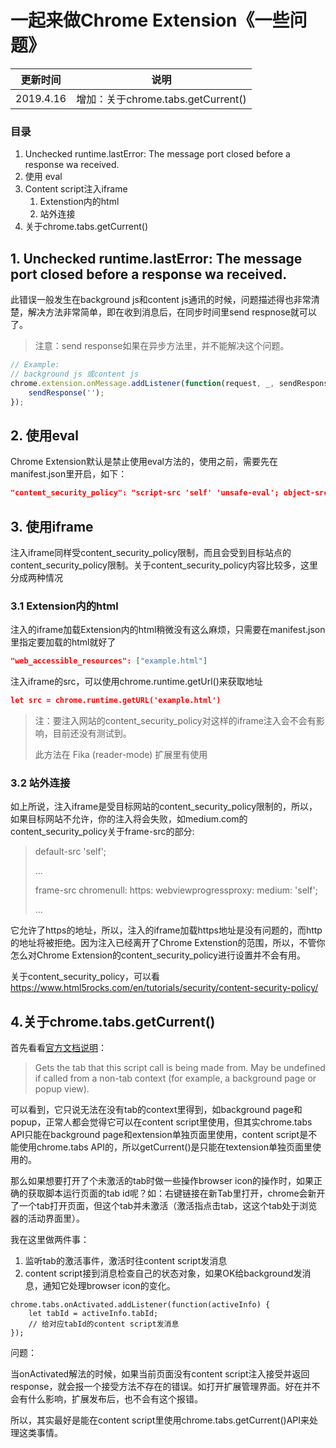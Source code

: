 # 一起来做Chrome Extension《一些问题》

| 更新时间  | 说明                               |
| --------- | ---------------------------------- |
| 2019.4.16 | 增加：关于chrome.tabs.getCurrent() |



### 目录

1. Unchecked runtime.lastError: The message port closed before a response wa received.
2. 使用 eval
3. Content script注入iframe
   1. Extenstion内的html
   2. 站外连接
4. 关于chrome.tabs.getCurrent()



## 1. Unchecked runtime.lastError: The message port closed before a response wa received.

此错误一般发生在background js和content js通讯的时候，问题描述得也非常清楚，解决方法非常简单，即在收到消息后，在同步时间里send respnose就可以了。

> 注意：send response如果在异步方法里，并不能解决这个问题。

```javascript
// Example:
// background js 或content js
chrome.extension.onMessage.addListener(function(request, _, sendResponse) {
    sendResponse('');
});
```



## 2. 使用eval

Chrome Extension默认是禁止使用eval方法的，使用之前，需要先在manifest.json里开启，如下：

```json
"content_security_policy": "script-src 'self' 'unsafe-eval'; object-src 'self'"
```



## 3. 使用iframe

注入iframe同样受content_security_policy限制，而且会受到目标站点的content_security_policy限制。关于content_security_policy内容比较多，这里分成两种情况



### 3.1 Extension内的html

注入的iframe加载Extension内的html稍微没有这么麻烦，只需要在manifest.json里指定要加载的html就好了

```json
"web_accessible_resources": ["example.html"]
```

注入iframe的src，可以使用chrome.runtime.getUrl()来获取地址

```json
let src = chrome.runtime.getURL('example.html')
```

> 注：要注入网站的content_security_policy对这样的iframe注入会不会有影响，目前还没有测试到。
>
> 此方法在 Fika (reader-mode) 扩展里有使用



### 3.2 站外连接

如上所说，注入iframe是受目标网站的content_security_policy限制的，所以，如果目标网站不允许，你的注入将会失败，如medium.com的content_security_policy关于frame-src的部分:

> default-src 'self'; 
>
> ...
>
> frame-src chromenull: https: webviewprogressproxy: medium: 'self'; 
>
> ...

它允许了https的地址，所以，注入的iframe加载https地址是没有问题的，而http的地址将被拒绝。因为注入已经离开了Chrome Extenstion的范围，所以，不管你怎么对Chrome Extension的content_security_policy进行设置并不会有用。

关于content_security_policy，可以看 https://www.html5rocks.com/en/tutorials/security/content-security-policy/



## 4.关于chrome.tabs.getCurrent()

首先看看[官方文档说明](https://developer.chrome.com/extensions/tabs#method-getCurrent)：

> Gets the tab that this script call is being made from. May be undefined if called from a non-tab context (for example, a background page or popup view).

可以看到，它只说无法在没有tab的context里得到，如background page和popup，正常人都会觉得它可以在content script里使用，但其实chrome.tabs API只能在background page和extension单独页面里使用，content script是不能使用chrome.tabs API的，所以getCurrent()是只能在textension单独页面里使用的。

那么如果想要打开了个未激活的tab时做一些操作browser icon的操作时，如果正确的获取脚本运行页面的tab id呢？如：右键链接在新Tab里打开，chrome会新开了一个tab打开页面，但这个tab并未激活（激活指点击tab，这这个tab处于浏览器的活动界面里）。

我在这里做两件事：

1. 监听tab的激活事件，激活时往content script发消息
2. content script接到消息检查自己的状态对象，如果OK给background发消息，通知它处理browser icon的变化。

```
chrome.tabs.onActivated.addListener(function(activeInfo) {
	let tabId = activeInfo.tabId;
	// 给对应tabId的content script发消息
});
```

问题：

当onActivated解法的时候，如果当前页面没有content script注入接受并返回response，就会报一个接受方法不存在的错误。如打开扩展管理界面。好在并不会有什么影响，扩展发布后，也不会有这个报错。

所以，其实最好是能在content script里使用chrome.tabs.getCurrent()API来处理这类事情。